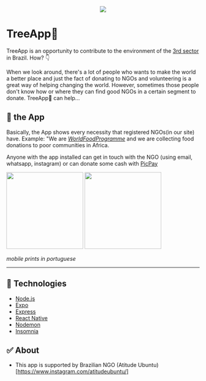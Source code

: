 <p align="center">
  <img src="https://user-images.githubusercontent.com/44576768/80531289-c143a600-8970-11ea-8161-086e3028eaac.png">
</p>


# TreeApp:palm_tree:


TreeApp is an opportunity to contribute to the environment of the [3rd sector](https://en.wikipedia.org/wiki/Third_sector) in Brazil. How? :point_down:


When we look around, there's a lot of people who wants to make the world a better place and just the fact of donating to NGOs and volunteering 
is a great way of helping changing the world. However, sometimes those people don't know how or where they can find good NGOs in a certain segment to donate.
TreeApp:palm_tree: can help...

## :iphone: the App


Basically, the App shows every necessity that registered NGOs(in our site) have. Example: "We are [_WorldFoodProgramme_](https://www.wfp.org/donate-now) and we are collecting food donations
to poor communities in Africa.

Anyone with the app installed can get in touch with the NGO (using email, whatsapp, instagram) or can donate some cash with [PicPay](https://www.picpay.com/site)
<div>
<img src="https://user-images.githubusercontent.com/44576768/80530076-de777500-896e-11ea-9312-8530249c013f.jpeg" width="200" />

<img src="https://user-images.githubusercontent.com/44576768/80530070-dcadb180-896e-11ea-8c4f-304f26f030ed.jpeg" width="200" />
</div>

_mobile prints in portuguese_

---
## :hammer: Technologies
* [Node.js](https://nodejs.org/en/)
* [Expo](https://expo.io/)
* [Express](https://expressjs.com/pt-br/)
* [React Native](https://reactnative.dev/)
* [Nodemon](https://nodemon.io/)
* [Insomnia](https://insomnia.rest/)

## :white_check_mark: About
* This app is supported by Brazilian NGO (Atitude Ubuntu)[https://www.instagram.com/atitudeubuntu/]
